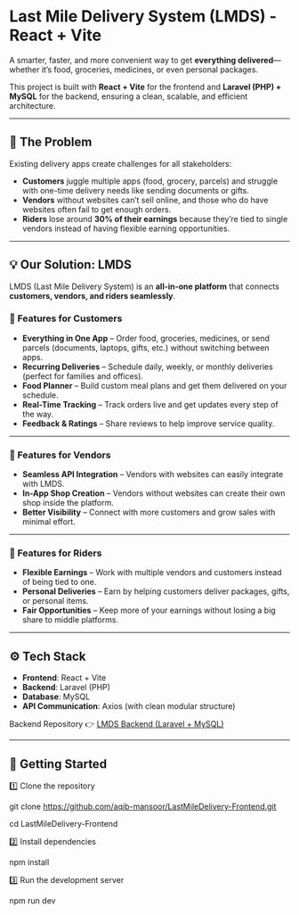 
# Last Mile Delivery System (LMDS)  - React + Vite
  

A smarter, faster, and more convenient way to get **everything delivered**—whether it’s food, groceries, medicines, or even personal packages.  

This project is built with **React + Vite** for the frontend and **Laravel (PHP) + MySQL** for the backend, ensuring a clean, scalable, and efficient architecture.  

---

## 🚨 The Problem  

Existing delivery apps create challenges for all stakeholders:  

- **Customers** juggle multiple apps (food, grocery, parcels) and struggle with one-time delivery needs like sending documents or gifts.  
- **Vendors** without websites can’t sell online, and those who do have websites often fail to get enough orders.  
- **Riders** lose around **30% of their earnings** because they’re tied to single vendors instead of having flexible earning opportunities.  

---

## 💡 Our Solution: LMDS  

LMDS (Last Mile Delivery System) is an **all-in-one platform** that connects **customers, vendors, and riders seamlessly**.  

### 🔹 Features for Customers  
- **Everything in One App** – Order food, groceries, medicines, or send parcels (documents, laptops, gifts, etc.) without switching between apps.  
- **Recurring Deliveries** – Schedule daily, weekly, or monthly deliveries (perfect for families and offices).  
- **Food Planner** – Build custom meal plans and get them delivered on your schedule.  
- **Real-Time Tracking** – Track orders live and get updates every step of the way.  
- **Feedback & Ratings** – Share reviews to help improve service quality.  

---

### 🔹 Features for Vendors  
- **Seamless API Integration** – Vendors with websites can easily integrate with LMDS.  
- **In-App Shop Creation** – Vendors without websites can create their own shop inside the platform.  
- **Better Visibility** – Connect with more customers and grow sales with minimal effort.  

---

### 🔹 Features for Riders  
- **Flexible Earnings** – Work with multiple vendors and customers instead of being tied to one.  
- **Personal Deliveries** – Earn by helping customers deliver packages, gifts, or personal items.  
- **Fair Opportunities** – Keep more of your earnings without losing a big share to middle platforms.  

---

## ⚙️ Tech Stack  

- **Frontend**: React + Vite  
- **Backend**: Laravel (PHP)  
- **Database**: MySQL  
- **API Communication**: Axios (with clean modular structure)  

Backend Repository 👉 [LMDS Backend (Laravel + MySQL)](https://github.com/aqib-mansoor/-LastMileDelivery-Backend.git)  

---

## 🚀 Getting Started  

1️⃣ Clone the repository

git clone https://github.com/aqib-mansoor/LastMileDelivery-Frontend.git

cd LastMileDelivery-Frontend

2️⃣ Install dependencies

npm install

3️⃣ Run the development server

npm run dev





